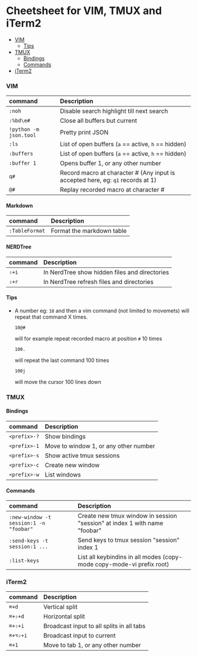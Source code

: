 Cheetsheet for VIM, TMUX and iTerm2
===

* [VIM](#vim)
  * [Tips](#tips)
* [TMUX](#tmux)
  * [Bindings](#bindings)
  * [Commands](#commands)
* [iTerm2](#iterm2)

### VIM
| command                | Description                                                                     |
|:-----------------------|:--------------------------------------------------------------------------------|
| `:noh`                 | Disable search highlight till next search                                       |
| `:%bd\e#`              | Close all buffers but current                                                   |
| `!python -m json.tool` | Pretty print JSON                                                               |
| `:ls`                  | List of open buffers (`a` == active, `h` == hidden)                             |
| `:buffers`             | List of open buffers (`a` == active, `h` == hidden)                             |
| `:buffer 1`            | Opens buffer 1, or any other number                                             |
| `q#`                   | Record macro at character # (Any input is accepted here, eg: `q1` records at 1) |
| `@#`                   | Replay recorded macro at character #                                            |

#### Markdown
| command        | Description               |
|:---------------|:--------------------------|
| `:TableFormat` | Format the markdown table

#### NERDTree
| command | Description                                   |
|:--------|:----------------------------------------------|
| `⇧+i`   | In NerdTree show hidden files and directories |
| `⇧+r`   | In NerdTree refresh files and directories     |

#### Tips
* A number eg: `10` and then a vim command (not limited to movemets) will repeat that command X times.
    ```
    10@#
    ```
    will for example repeat recorded macro at position `#` 10 times

    ```
    100.
    ```
    will repeat the last command 100 times

    ```
    100j
    ```
    will move the cursor 100 lines down


### TMUX
#### Bindings
| command      | Description                           |
|:-------------|:--------------------------------------|
| `<prefix>-?` | Show bindings                         |
| `<prefix>-1` | Move to window 1, or any other number |
| `<prefix>-s` | Show active tmux sessions             |
| `<prefix>-c` | Create new window                     |
| `<prefix>-w` | List windows                          |

#### Commands
| command                                | Description                                                               |
|:---------------------------------------|:--------------------------------------------------------------------------|
| `:new-window -t session:1 -n "foobar"` | Create new tmux window in session "session" at index 1 with name "foobar" |
| `:send-keys -t session:1 ...`          | Send keys to tmux session "session" index 1                               |
| `:list-keys`                           | List all keybindins in all modes (copy-mode copy-mode-vi prefix root)     |


### iTerm2

| command  | Description                               |
|:---------|:------------------------------------------|
| `⌘+d`    | Vertical split                            |
| `⌘+⇧+d`  | Horizontal split                          |
| `⌘+⇧+i`  | Broadcast input to all splits in all tabs |
| `⌘+⌥⇧+i` | Broadcast input to current                |
| `⌘+1`    | Move to tab 1, or any other number        |

